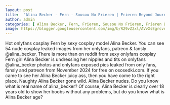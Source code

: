 ```yaml
---
layout: post
title:  "Alina Becker - Fern - Sousou No Frieren | Frieren Beyond Journeys End (54 pictures) leaked from Onlyfans, Patreon and Fansly"
author: admin
categories: [ Alina Becker, Fern, Frieren, Sousou No Frieren, Frieren Beyond Journeys ]
image: https://blogger.googleusercontent.com/img/b/R29vZ2xl/AVvXsEgrcvnymca7-Tk56aEFVlWaTkDSfOKw57gub-Ibuz2aIr5RZc2uYfK4ZyMmrQxsf6qHJL8DFsll9o0Obz7oFrlByHnX-wIOgG6gZVKmRc5uw9eWr1h2G2T6CAYIafmXsFLfz49d-bhwQ_jvxn9av-Ec5XxepLtciMav-ZZtjgfcZa4Gw7FKMkJVAhiVi_XK/s1600/1.webp
---
```


Hot onlyfans cosplay Fern by sexy cosplay model Alina Becker. You can see 54 nude cosplay leaked images from her onlyfans, patreon & fansly @alina_becker. There is more than on reddit from sexy onlyfans cosplay Fern girl Alina Becker is undressing her nipples and tits on onlyfans @alina_becker photos and onlyfans exposed pics leaked from only fans, fansly and patreon from November 2024 for free on ososedki.com. If you came to see her Alina Becker juicy ass, then you have come to the right place. Naughty Alina Becker gone wild. Alina Becker nudes. Do you know what is real name of alina_becker? Of course, Alina Becker is clearly over 18 years old to show her boobs without any problems, but do you know what is Alina Becker age?

<div class="separator" style="clear: both;"><a href="https://blogger.googleusercontent.com/img/b/R29vZ2xl/AVvXsEgrcvnymca7-Tk56aEFVlWaTkDSfOKw57gub-Ibuz2aIr5RZc2uYfK4ZyMmrQxsf6qHJL8DFsll9o0Obz7oFrlByHnX-wIOgG6gZVKmRc5uw9eWr1h2G2T6CAYIafmXsFLfz49d-bhwQ_jvxn9av-Ec5XxepLtciMav-ZZtjgfcZa4Gw7FKMkJVAhiVi_XK/s1600/1.webp" style="display: block; padding: 1em 0; text-align: center; "><img alt="" border="0" data-original-height="1707" data-original-width="1280" src="https://blogger.googleusercontent.com/img/b/R29vZ2xl/AVvXsEgrcvnymca7-Tk56aEFVlWaTkDSfOKw57gub-Ibuz2aIr5RZc2uYfK4ZyMmrQxsf6qHJL8DFsll9o0Obz7oFrlByHnX-wIOgG6gZVKmRc5uw9eWr1h2G2T6CAYIafmXsFLfz49d-bhwQ_jvxn9av-Ec5XxepLtciMav-ZZtjgfcZa4Gw7FKMkJVAhiVi_XK/s1600/1.webp"/></a></div><div class="separator" style="clear: both;"><a href="https://blogger.googleusercontent.com/img/b/R29vZ2xl/AVvXsEiWrufpqEPfq6dkn0lqFtamM9rP1S4aYeg_ddGiKXRGWANOx7o0ZD8Ofoao0_pI3VZWB8wB35H61d63P3Vkdu9FWk29jWZa2sohmLCs9voNuvDR-rF2dI_z5Rut45caDfa-TP3OyzqR7DILG5mMbNhgOyI0nA4O2NZyGt9kjdRF_bg7XgIobpiaE-wVQPZ2/s1600/2.webp" style="display: block; padding: 1em 0; text-align: center; "><img alt="" border="0" data-original-height="1707" data-original-width="1280" src="https://blogger.googleusercontent.com/img/b/R29vZ2xl/AVvXsEiWrufpqEPfq6dkn0lqFtamM9rP1S4aYeg_ddGiKXRGWANOx7o0ZD8Ofoao0_pI3VZWB8wB35H61d63P3Vkdu9FWk29jWZa2sohmLCs9voNuvDR-rF2dI_z5Rut45caDfa-TP3OyzqR7DILG5mMbNhgOyI0nA4O2NZyGt9kjdRF_bg7XgIobpiaE-wVQPZ2/s1600/2.webp"/></a></div><div class="separator" style="clear: both;"><a href="https://blogger.googleusercontent.com/img/b/R29vZ2xl/AVvXsEjngs-9whC477XR72ManWVKO3R_wj3R2uV69VFcC9v8WMl84-hmOpV6l2m6TaCFXqsVey5k5Np1DQuWQSZjHTfRPEIFdTzIRgbULGy4Oz4KENNKSAwbACISuaYfg6xEl8wZE9nRLvfl2pKkDFHS28WWsJ0ZmTy_pdHfUYYJBikeLOnUOagOhYqCZoe1BAeR/s1600/3.webp" style="display: block; padding: 1em 0; text-align: center; "><img alt="" border="0" data-original-height="1707" data-original-width="1280" src="https://blogger.googleusercontent.com/img/b/R29vZ2xl/AVvXsEjngs-9whC477XR72ManWVKO3R_wj3R2uV69VFcC9v8WMl84-hmOpV6l2m6TaCFXqsVey5k5Np1DQuWQSZjHTfRPEIFdTzIRgbULGy4Oz4KENNKSAwbACISuaYfg6xEl8wZE9nRLvfl2pKkDFHS28WWsJ0ZmTy_pdHfUYYJBikeLOnUOagOhYqCZoe1BAeR/s1600/3.webp"/></a></div><div class="separator" style="clear: both;"><a href="https://blogger.googleusercontent.com/img/b/R29vZ2xl/AVvXsEjH0Am6L1b1RAc7xrvRgYYjc0P1V9xBOLwgu36jhSZVFmck61Dj91kL0pJY2pBMAms_tTEO2PGDOSjRTcQ9tjxjel9UgIt7DfPr1C-hjrKAc-ILLh2ELi2wg01f72y7C5ehWccL-uQzg1XSkyjURSYCSQsy-M5VU34wqRCjmh8yKLMF7NT6qPCp-F7uHClE/s1600/4.webp" style="display: block; padding: 1em 0; text-align: center; "><img alt="" border="0" data-original-height="1707" data-original-width="1280" src="https://blogger.googleusercontent.com/img/b/R29vZ2xl/AVvXsEjH0Am6L1b1RAc7xrvRgYYjc0P1V9xBOLwgu36jhSZVFmck61Dj91kL0pJY2pBMAms_tTEO2PGDOSjRTcQ9tjxjel9UgIt7DfPr1C-hjrKAc-ILLh2ELi2wg01f72y7C5ehWccL-uQzg1XSkyjURSYCSQsy-M5VU34wqRCjmh8yKLMF7NT6qPCp-F7uHClE/s1600/4.webp"/></a></div><div class="separator" style="clear: both;"><a href="https://blogger.googleusercontent.com/img/b/R29vZ2xl/AVvXsEghSBQtsg_sd9P0xAgwgEZrWrvpZ3EXQBCf3iAI8rUfZJtS9fg5egK7hGbioUwKDkwytT8RYIgBeq9s-MTHPnBJMpSOBnmWLTyWQYH5ks7VPCMSpQ2vMtyKWfhpCmvGN0vHGleNbpb6G1ciet5Prlav8D9XVIpWi8bjzLQhvJV-j7D0yrmmRkiRT1QmhCXP/s1600/5.webp" style="display: block; padding: 1em 0; text-align: center; "><img alt="" border="0" data-original-height="1707" data-original-width="1280" src="https://blogger.googleusercontent.com/img/b/R29vZ2xl/AVvXsEghSBQtsg_sd9P0xAgwgEZrWrvpZ3EXQBCf3iAI8rUfZJtS9fg5egK7hGbioUwKDkwytT8RYIgBeq9s-MTHPnBJMpSOBnmWLTyWQYH5ks7VPCMSpQ2vMtyKWfhpCmvGN0vHGleNbpb6G1ciet5Prlav8D9XVIpWi8bjzLQhvJV-j7D0yrmmRkiRT1QmhCXP/s1600/5.webp"/></a></div><div class="separator" style="clear: both;"><a href="https://blogger.googleusercontent.com/img/b/R29vZ2xl/AVvXsEi_CQwJnMESM_y_cXFLL1-i7HYL7tjxeE3pe_AJyVm3dOWoKz1gRVxe1ncj_BoGP4KcoNn08BhazzbOtbE3U6RyqSzWNvFp59CREFdwJci8K0Vt_HIZ7Ea0Wwk2rp6n8Svr55BLCbbBidhGwJCzPtKfUUyp4GiRJdZlg3y0M4ew1YM88AGHoFYkkajKeCn4/s1600/6.webp" style="display: block; padding: 1em 0; text-align: center; "><img alt="" border="0" data-original-height="1707" data-original-width="1280" src="https://blogger.googleusercontent.com/img/b/R29vZ2xl/AVvXsEi_CQwJnMESM_y_cXFLL1-i7HYL7tjxeE3pe_AJyVm3dOWoKz1gRVxe1ncj_BoGP4KcoNn08BhazzbOtbE3U6RyqSzWNvFp59CREFdwJci8K0Vt_HIZ7Ea0Wwk2rp6n8Svr55BLCbbBidhGwJCzPtKfUUyp4GiRJdZlg3y0M4ew1YM88AGHoFYkkajKeCn4/s1600/6.webp"/></a></div><div class="separator" style="clear: both;"><a href="https://blogger.googleusercontent.com/img/b/R29vZ2xl/AVvXsEirOOdWRxGH4SeQU4JO5329nhyVKKk_Vyf8GJgTAwg98d_xF4sT8_0mmW3wrHC6JVoo4wpSzZ40gyOn2RtLNXDWaz4m3savG2t30Kgl5MgNe2gb90ZC_AsOBQN5IbQBVO4VdkZptvpDFSWvppzW-XtQrQJR8cjWgtt6EiYeY3l58mAOJFuiwAj57YI7KzH5/s1600/7.webp" style="display: block; padding: 1em 0; text-align: center; "><img alt="" border="0" data-original-height="1707" data-original-width="1280" src="https://blogger.googleusercontent.com/img/b/R29vZ2xl/AVvXsEirOOdWRxGH4SeQU4JO5329nhyVKKk_Vyf8GJgTAwg98d_xF4sT8_0mmW3wrHC6JVoo4wpSzZ40gyOn2RtLNXDWaz4m3savG2t30Kgl5MgNe2gb90ZC_AsOBQN5IbQBVO4VdkZptvpDFSWvppzW-XtQrQJR8cjWgtt6EiYeY3l58mAOJFuiwAj57YI7KzH5/s1600/7.webp"/></a></div><div class="separator" style="clear: both;"><a href="https://blogger.googleusercontent.com/img/b/R29vZ2xl/AVvXsEiIg-OfrbSrnX90hsjgUPLfd1KwHkBzU-kv3UdzjvqK_ovad1YgiEtSEQ9qwo70Jk3S4mcah6rJVzxYL7JAPHbXkepWj9RQOe0W0gpj7PTiNZuw_oS597sUvTf3YvoQ4y7CupMjI8ZlO_FQOKvNBqQBS4mD_58sOf3RsQw1KPLhYfjaBTb5pXK7qRr0hJ9A/s1600/8.webp" style="display: block; padding: 1em 0; text-align: center; "><img alt="" border="0" data-original-height="1707" data-original-width="1280" src="https://blogger.googleusercontent.com/img/b/R29vZ2xl/AVvXsEiIg-OfrbSrnX90hsjgUPLfd1KwHkBzU-kv3UdzjvqK_ovad1YgiEtSEQ9qwo70Jk3S4mcah6rJVzxYL7JAPHbXkepWj9RQOe0W0gpj7PTiNZuw_oS597sUvTf3YvoQ4y7CupMjI8ZlO_FQOKvNBqQBS4mD_58sOf3RsQw1KPLhYfjaBTb5pXK7qRr0hJ9A/s1600/8.webp"/></a></div><div class="separator" style="clear: both;"><a href="https://blogger.googleusercontent.com/img/b/R29vZ2xl/AVvXsEgvrWRfiaxAQH_-A0rbIAB9tL0sx8KbB833_pV9AX9KAOgKOJJi0GIJWewEfn-JUQcZwT0BW9fKDUWqH4iLapTvHBOWw4EnFwCFnNsop6REDQm95KkRX5pW-j8DCc8PMdJXIRkn8Gy1nSkLZBXdnj_FB0G4i2uwjgogcNdx0tPhe6Zz92CX668TFVzABcaG/s1600/9.webp" style="display: block; padding: 1em 0; text-align: center; "><img alt="" border="0" data-original-height="1707" data-original-width="1280" src="https://blogger.googleusercontent.com/img/b/R29vZ2xl/AVvXsEgvrWRfiaxAQH_-A0rbIAB9tL0sx8KbB833_pV9AX9KAOgKOJJi0GIJWewEfn-JUQcZwT0BW9fKDUWqH4iLapTvHBOWw4EnFwCFnNsop6REDQm95KkRX5pW-j8DCc8PMdJXIRkn8Gy1nSkLZBXdnj_FB0G4i2uwjgogcNdx0tPhe6Zz92CX668TFVzABcaG/s1600/9.webp"/></a></div><div class="separator" style="clear: both;"><a href="https://blogger.googleusercontent.com/img/b/R29vZ2xl/AVvXsEgyqLl482iO3W9hkSlLNbpAKbWbZOpbFgNIf-movDQPgzBXbPm8FiDKPLvEj1uB2BICwyzUujZ-tFTGnV2LKc_s93slrtpB74RJDavA8GGMtYOGKvblQryaYR3Ynt2pxzExjKk2TI8WuWzOj6vxI197vKKItp2fqlFnJw-SCFU5bQjYhre21l5RQzyOctbh/s1600/10.webp" style="display: block; padding: 1em 0; text-align: center; "><img alt="" border="0" data-original-height="1707" data-original-width="1280" src="https://blogger.googleusercontent.com/img/b/R29vZ2xl/AVvXsEgyqLl482iO3W9hkSlLNbpAKbWbZOpbFgNIf-movDQPgzBXbPm8FiDKPLvEj1uB2BICwyzUujZ-tFTGnV2LKc_s93slrtpB74RJDavA8GGMtYOGKvblQryaYR3Ynt2pxzExjKk2TI8WuWzOj6vxI197vKKItp2fqlFnJw-SCFU5bQjYhre21l5RQzyOctbh/s1600/10.webp"/></a></div><div class="separator" style="clear: both;"><a href="https://blogger.googleusercontent.com/img/b/R29vZ2xl/AVvXsEjWvqdZ7A7gOo8C9TcdAra7TaUfJwQ6hghJHppHHacv6xB6AHbFWMlirjsSS1PKzi5qdUDeWdKXR-C3cfCOTlHj4xYpnM9OTe5SWT2cSuqWv0nIEh8SUcCfxT1XXYxaYuMSUHFqOxl1mxjBzVc5FkGaJogTuSFtvdRdV3FWMvtmzYYWXcrWLcYvmwanBFZI/s1600/11.webp" style="display: block; padding: 1em 0; text-align: center; "><img alt="" border="0" data-original-height="1707" data-original-width="1280" src="https://blogger.googleusercontent.com/img/b/R29vZ2xl/AVvXsEjWvqdZ7A7gOo8C9TcdAra7TaUfJwQ6hghJHppHHacv6xB6AHbFWMlirjsSS1PKzi5qdUDeWdKXR-C3cfCOTlHj4xYpnM9OTe5SWT2cSuqWv0nIEh8SUcCfxT1XXYxaYuMSUHFqOxl1mxjBzVc5FkGaJogTuSFtvdRdV3FWMvtmzYYWXcrWLcYvmwanBFZI/s1600/11.webp"/></a></div><div class="separator" style="clear: both;"><a href="https://blogger.googleusercontent.com/img/b/R29vZ2xl/AVvXsEiIy4jR2w_3nVHOmZCJqGr4xctg2sExxqsq_GC2yHHzgNrYsDLTivLpwGjtFBtcTIBCoOS-ljHPGCaCPOBOsgmoPIeFtHaJoKSHRq-3q2_oci8eCmOjjaxfnxmG9ghoAwYuE4-ZvpzvG8zDx4NjoMVCaOyJ4hIPGscRfsEDYpWhX9LVHC6fzirRZlnvMkQB/s1600/12.webp" style="display: block; padding: 1em 0; text-align: center; "><img alt="" border="0" data-original-height="1707" data-original-width="1280" src="https://blogger.googleusercontent.com/img/b/R29vZ2xl/AVvXsEiIy4jR2w_3nVHOmZCJqGr4xctg2sExxqsq_GC2yHHzgNrYsDLTivLpwGjtFBtcTIBCoOS-ljHPGCaCPOBOsgmoPIeFtHaJoKSHRq-3q2_oci8eCmOjjaxfnxmG9ghoAwYuE4-ZvpzvG8zDx4NjoMVCaOyJ4hIPGscRfsEDYpWhX9LVHC6fzirRZlnvMkQB/s1600/12.webp"/></a></div><div class="separator" style="clear: both;"><a href="https://blogger.googleusercontent.com/img/b/R29vZ2xl/AVvXsEg6_owx5MLO_3adrwdrkQ_Gmzwi8NHsQDGZiIACRdZP3baxIdqUArYNhHN5yeibTuMjEQZQ_K3pfY0LU7AG9LNF7ia6GFCmkwCAvhaGwnq9Hrv5tZLtXts8BiuvP3BwB3kiCCS_byH_YIEqQ-0jz4ODdwoAScdvkZUbpSYZ4QKH6V7mXy3GAWsMGVVZyRL6/s1600/13.webp" style="display: block; padding: 1em 0; text-align: center; "><img alt="" border="0" data-original-height="1707" data-original-width="1280" src="https://blogger.googleusercontent.com/img/b/R29vZ2xl/AVvXsEg6_owx5MLO_3adrwdrkQ_Gmzwi8NHsQDGZiIACRdZP3baxIdqUArYNhHN5yeibTuMjEQZQ_K3pfY0LU7AG9LNF7ia6GFCmkwCAvhaGwnq9Hrv5tZLtXts8BiuvP3BwB3kiCCS_byH_YIEqQ-0jz4ODdwoAScdvkZUbpSYZ4QKH6V7mXy3GAWsMGVVZyRL6/s1600/13.webp"/></a></div><div class="separator" style="clear: both;"><a href="https://blogger.googleusercontent.com/img/b/R29vZ2xl/AVvXsEir14fPM3PEWVBvod6X7bOe0NCKdbRRVL7W-Zzp7mR9xuK-MhpNg4TejW-swn8ElUdF0lL2WxmiUYUWpojJAtES7Ua3a0LUbymJwbKCfDUmEViR3E-GzOS2SiOTf5tbGV4iiyjKzvGiAkEcZFdKUS13h83-WlpPXdp8OBx2ReJOMasg9YBbRPTYhY4dp-WP/s1600/14.webp" style="display: block; padding: 1em 0; text-align: center; "><img alt="" border="0" data-original-height="1707" data-original-width="1280" src="https://blogger.googleusercontent.com/img/b/R29vZ2xl/AVvXsEir14fPM3PEWVBvod6X7bOe0NCKdbRRVL7W-Zzp7mR9xuK-MhpNg4TejW-swn8ElUdF0lL2WxmiUYUWpojJAtES7Ua3a0LUbymJwbKCfDUmEViR3E-GzOS2SiOTf5tbGV4iiyjKzvGiAkEcZFdKUS13h83-WlpPXdp8OBx2ReJOMasg9YBbRPTYhY4dp-WP/s1600/14.webp"/></a></div><div class="separator" style="clear: both;"><a href="https://blogger.googleusercontent.com/img/b/R29vZ2xl/AVvXsEid7jlURTapnUuEpRHfDBKeYQ8sURTm7zXvj2Jf5MUbkJu7nSWox6FwFsJ4q_MDQnb42v6AZsz23EpPr8ksMt2Ce0xt6tu6b5WLldmYbvfBBnwqtIrVrPLHQ-NZ-CiqRHw7eraFHfBK94nuLKDFnqDUkbaojtXcfTWb460NOqdpHJQH9KyPgpt71jU7VuNI/s1600/15.webp" style="display: block; padding: 1em 0; text-align: center; "><img alt="" border="0" data-original-height="1707" data-original-width="1280" src="https://blogger.googleusercontent.com/img/b/R29vZ2xl/AVvXsEid7jlURTapnUuEpRHfDBKeYQ8sURTm7zXvj2Jf5MUbkJu7nSWox6FwFsJ4q_MDQnb42v6AZsz23EpPr8ksMt2Ce0xt6tu6b5WLldmYbvfBBnwqtIrVrPLHQ-NZ-CiqRHw7eraFHfBK94nuLKDFnqDUkbaojtXcfTWb460NOqdpHJQH9KyPgpt71jU7VuNI/s1600/15.webp"/></a></div><div class="separator" style="clear: both;"><a href="https://blogger.googleusercontent.com/img/b/R29vZ2xl/AVvXsEgBWvl51TyAP-YwDGg_VPP9h1m_4fTSU1ySVZIDW4x6FpeIvHdzQnSR223zB-oLEpSy53HFOhROPlcZ592awCC87wS3t38uu3A8cj0QsgUUbYAPiF5vcH5dwJRfIKgZMVyMOn_LqlcPwB-8tpLYLGIiR9SBwh9pgoBwkInntGKTrLQG4CwvXW0Ld1WFcW-G/s1600/16.webp" style="display: block; padding: 1em 0; text-align: center; "><img alt="" border="0" data-original-height="1707" data-original-width="1280" src="https://blogger.googleusercontent.com/img/b/R29vZ2xl/AVvXsEgBWvl51TyAP-YwDGg_VPP9h1m_4fTSU1ySVZIDW4x6FpeIvHdzQnSR223zB-oLEpSy53HFOhROPlcZ592awCC87wS3t38uu3A8cj0QsgUUbYAPiF5vcH5dwJRfIKgZMVyMOn_LqlcPwB-8tpLYLGIiR9SBwh9pgoBwkInntGKTrLQG4CwvXW0Ld1WFcW-G/s1600/16.webp"/></a></div><div class="separator" style="clear: both;"><a href="https://blogger.googleusercontent.com/img/b/R29vZ2xl/AVvXsEhaHYFBzuFr5Vh52ghulUzr1UWVBwK5j_1I8g__zOuPtiOLtEZPGB6ZYS2kRfRwxPOEBDBqBhDhFSb4aztMKxfzqG8ttBZxvrZvAyk0Ft_AVHMLIPtHaDMPSz5PORA-oTWuCCT8Oi7IZ91GzEQrsA2TcezRZb5_AL76S83B4G-chUmLJUuQEYvqa8qUosTU/s1600/17.webp" style="display: block; padding: 1em 0; text-align: center; "><img alt="" border="0" data-original-height="960" data-original-width="1280" src="https://blogger.googleusercontent.com/img/b/R29vZ2xl/AVvXsEhaHYFBzuFr5Vh52ghulUzr1UWVBwK5j_1I8g__zOuPtiOLtEZPGB6ZYS2kRfRwxPOEBDBqBhDhFSb4aztMKxfzqG8ttBZxvrZvAyk0Ft_AVHMLIPtHaDMPSz5PORA-oTWuCCT8Oi7IZ91GzEQrsA2TcezRZb5_AL76S83B4G-chUmLJUuQEYvqa8qUosTU/s1600/17.webp"/></a></div><div class="separator" style="clear: both;"><a href="https://blogger.googleusercontent.com/img/b/R29vZ2xl/AVvXsEiKf1L77LyfJ4fiSBCbUEvMCRVaVIMESYybhKOtMahkcVoNxbvFiF57Ebt85k9noLus02POqZLk-aUpyzgPAF0OsqEGT0wfyD1mJ_y0Z7_F0tNgHH_BL0a4AAPUdHO6ptDE7FROcjnvPSRGeN0t9kIRe0Sp4ITeaZAKsUeD0RoT2GXT9IT37DTtFsA_33nX/s1600/18.webp" style="display: block; padding: 1em 0; text-align: center; "><img alt="" border="0" data-original-height="1707" data-original-width="1280" src="https://blogger.googleusercontent.com/img/b/R29vZ2xl/AVvXsEiKf1L77LyfJ4fiSBCbUEvMCRVaVIMESYybhKOtMahkcVoNxbvFiF57Ebt85k9noLus02POqZLk-aUpyzgPAF0OsqEGT0wfyD1mJ_y0Z7_F0tNgHH_BL0a4AAPUdHO6ptDE7FROcjnvPSRGeN0t9kIRe0Sp4ITeaZAKsUeD0RoT2GXT9IT37DTtFsA_33nX/s1600/18.webp"/></a></div><div class="separator" style="clear: both;"><a href="https://blogger.googleusercontent.com/img/b/R29vZ2xl/AVvXsEgXjh-6V7xpzFZm-qLGV8zzn3SbIk3YUFDJw_JtKhdy-qb4R5PcCedc4E06nFI0wFTMBqocwLLRAngWqLCtnoTJwBrCh-aJAn2MpnqZ7vQgG-Fmv1ZiQAGimf0jkxpT2r4tZ9kl0q70kKGILSQVsytRZjHxuIv0RuHxlFdaoaL-S2_uMN6hhpQ1uSet2orl/s1600/19.webp" style="display: block; padding: 1em 0; text-align: center; "><img alt="" border="0" data-original-height="1707" data-original-width="1280" src="https://blogger.googleusercontent.com/img/b/R29vZ2xl/AVvXsEgXjh-6V7xpzFZm-qLGV8zzn3SbIk3YUFDJw_JtKhdy-qb4R5PcCedc4E06nFI0wFTMBqocwLLRAngWqLCtnoTJwBrCh-aJAn2MpnqZ7vQgG-Fmv1ZiQAGimf0jkxpT2r4tZ9kl0q70kKGILSQVsytRZjHxuIv0RuHxlFdaoaL-S2_uMN6hhpQ1uSet2orl/s1600/19.webp"/></a></div><div class="separator" style="clear: both;"><a href="https://blogger.googleusercontent.com/img/b/R29vZ2xl/AVvXsEh29kezqCQQ7DyCE82SVLjKHfABwg8TXCAt3t0wdIzthY1MPqaEcjpMp3xBsGoty-n8Q4-h4HO1VB_Hnaf_V1vAD87gO8AHo8zyFXawzPzxnsgNZJjKiAwsQz79425DxepDuaFEMSnmQwWsn8QtISmRUYQ1D8ubHxe0h8CDkCMpPU-DA2Z5P60OL2gjpEek/s1600/20.webp" style="display: block; padding: 1em 0; text-align: center; "><img alt="" border="0" data-original-height="1707" data-original-width="1280" src="https://blogger.googleusercontent.com/img/b/R29vZ2xl/AVvXsEh29kezqCQQ7DyCE82SVLjKHfABwg8TXCAt3t0wdIzthY1MPqaEcjpMp3xBsGoty-n8Q4-h4HO1VB_Hnaf_V1vAD87gO8AHo8zyFXawzPzxnsgNZJjKiAwsQz79425DxepDuaFEMSnmQwWsn8QtISmRUYQ1D8ubHxe0h8CDkCMpPU-DA2Z5P60OL2gjpEek/s1600/20.webp"/></a></div><div class="separator" style="clear: both;"><a href="https://blogger.googleusercontent.com/img/b/R29vZ2xl/AVvXsEj41dYDzraefbfXkKFTHc57tZqexIsIfkQzklH7QMrU68Yrxi6hcPsvG80yVUrXNxXwR1cgOyrZfWdAFnp8KiYmzs3VudODWd4w872Sh5waB1k1YSu97bcPhiAQIfMm1gINLEGsYzu4VPgGb9medx01vunQ7RA6JUoc48Dde_n-JIokfDqvHNzwjAYqU6Ra/s1600/21.webp" style="display: block; padding: 1em 0; text-align: center; "><img alt="" border="0" data-original-height="1707" data-original-width="1280" src="https://blogger.googleusercontent.com/img/b/R29vZ2xl/AVvXsEj41dYDzraefbfXkKFTHc57tZqexIsIfkQzklH7QMrU68Yrxi6hcPsvG80yVUrXNxXwR1cgOyrZfWdAFnp8KiYmzs3VudODWd4w872Sh5waB1k1YSu97bcPhiAQIfMm1gINLEGsYzu4VPgGb9medx01vunQ7RA6JUoc48Dde_n-JIokfDqvHNzwjAYqU6Ra/s1600/21.webp"/></a></div><div class="separator" style="clear: both;"><a href="https://blogger.googleusercontent.com/img/b/R29vZ2xl/AVvXsEh7OZC83ADk1YjqQdP6-02mK72QMUeSfx-w-X7ipxB-5aYHwBZdF2T43Kz2ZDpIWVET2M_-3iUPp9HTz6GqIBQBDXXvsGKwgKv1R-LzLa0lOzpJGLF7StJc2WNhJPe040dM28u7BvU33eEquSJtUNRzoVRc7SqKZB3Rcq2WrDNsQOVZplfEsLtZmkqjafv1/s1600/22.webp" style="display: block; padding: 1em 0; text-align: center; "><img alt="" border="0" data-original-height="1707" data-original-width="1280" src="https://blogger.googleusercontent.com/img/b/R29vZ2xl/AVvXsEh7OZC83ADk1YjqQdP6-02mK72QMUeSfx-w-X7ipxB-5aYHwBZdF2T43Kz2ZDpIWVET2M_-3iUPp9HTz6GqIBQBDXXvsGKwgKv1R-LzLa0lOzpJGLF7StJc2WNhJPe040dM28u7BvU33eEquSJtUNRzoVRc7SqKZB3Rcq2WrDNsQOVZplfEsLtZmkqjafv1/s1600/22.webp"/></a></div><div class="separator" style="clear: both;"><a href="https://blogger.googleusercontent.com/img/b/R29vZ2xl/AVvXsEiNPUM-90VCwQ6ZoiRj4nkw1lLfoicezR12aSuKdxAWnlQVSoYxLWEje47YhDIiFXDrAxBjvgMj3LTFnNmSzxHMyS1o8aCoMYemIX8d9JE0KdMwnZn70TrIOUmvFTeG3i-leFOce87pc8B0hv3Meu3MqTiBxOGcQSGVRFP_a13D4LkHnflmQwrNtdm7SOB5/s1600/23.webp" style="display: block; padding: 1em 0; text-align: center; "><img alt="" border="0" data-original-height="1707" data-original-width="1280" src="https://blogger.googleusercontent.com/img/b/R29vZ2xl/AVvXsEiNPUM-90VCwQ6ZoiRj4nkw1lLfoicezR12aSuKdxAWnlQVSoYxLWEje47YhDIiFXDrAxBjvgMj3LTFnNmSzxHMyS1o8aCoMYemIX8d9JE0KdMwnZn70TrIOUmvFTeG3i-leFOce87pc8B0hv3Meu3MqTiBxOGcQSGVRFP_a13D4LkHnflmQwrNtdm7SOB5/s1600/23.webp"/></a></div><div class="separator" style="clear: both;"><a href="https://blogger.googleusercontent.com/img/b/R29vZ2xl/AVvXsEhfaOmCEEoQSx_iVUIAxx8l1R-uOPEfH7FQ5EA4gQoofGycimdoYSaYnHuGVNAZivcltMgc8_2wSBSoEYp6TLSEblR2Y8G5Tp8vH1fgZc7HK4nLNVo9eSVaEZ6HcjeASVvYNVuMk01gLQWkNn4ed_QqNzhjVOOo1iffhNatq8a3NmkxCTrOm8Qc4ueYr5a6/s1600/24.webp" style="display: block; padding: 1em 0; text-align: center; "><img alt="" border="0" data-original-height="1707" data-original-width="1280" src="https://blogger.googleusercontent.com/img/b/R29vZ2xl/AVvXsEhfaOmCEEoQSx_iVUIAxx8l1R-uOPEfH7FQ5EA4gQoofGycimdoYSaYnHuGVNAZivcltMgc8_2wSBSoEYp6TLSEblR2Y8G5Tp8vH1fgZc7HK4nLNVo9eSVaEZ6HcjeASVvYNVuMk01gLQWkNn4ed_QqNzhjVOOo1iffhNatq8a3NmkxCTrOm8Qc4ueYr5a6/s1600/24.webp"/></a></div><div class="separator" style="clear: both;"><a href="https://blogger.googleusercontent.com/img/b/R29vZ2xl/AVvXsEilhrkTZ2nDZB218OT-006Pa559eQNJGZWRBVnMOthKveQNDoi8VNwsEC-2k9ft3pJ9xwU0h4PKWJsSt-Xwl6PEsL0w0TjJCOWVMgtomHpO4NIxKDNc5yX04F3WSHbROzTP3ubvFixXyuDFsTKNqCDiW-ADB2zbt_RF5fjNiEcVM6ksgbJUSd9c5q8A8UMQ/s1600/25.webp" style="display: block; padding: 1em 0; text-align: center; "><img alt="" border="0" data-original-height="1707" data-original-width="1280" src="https://blogger.googleusercontent.com/img/b/R29vZ2xl/AVvXsEilhrkTZ2nDZB218OT-006Pa559eQNJGZWRBVnMOthKveQNDoi8VNwsEC-2k9ft3pJ9xwU0h4PKWJsSt-Xwl6PEsL0w0TjJCOWVMgtomHpO4NIxKDNc5yX04F3WSHbROzTP3ubvFixXyuDFsTKNqCDiW-ADB2zbt_RF5fjNiEcVM6ksgbJUSd9c5q8A8UMQ/s1600/25.webp"/></a></div><div class="separator" style="clear: both;"><a href="https://blogger.googleusercontent.com/img/b/R29vZ2xl/AVvXsEhrwB1K3XfYkp1_zX_b0rZlGneVtSRlCRADMVG1schLBy6P3539lzgqnoa6kh4JPpQjLCHqegt3EaVQieNDpMu6wNBIfaXEhzWngqyn7N-p6XLXGtPK3UMY6IEsKGoBqKiUz9HU9S2iFnjXJzQ-Fj9mJ9am8Ol-MvSLAA0yuQzLTGQX0CkOjGbi9ToLH_Jm/s1600/26.webp" style="display: block; padding: 1em 0; text-align: center; "><img alt="" border="0" data-original-height="1707" data-original-width="1280" src="https://blogger.googleusercontent.com/img/b/R29vZ2xl/AVvXsEhrwB1K3XfYkp1_zX_b0rZlGneVtSRlCRADMVG1schLBy6P3539lzgqnoa6kh4JPpQjLCHqegt3EaVQieNDpMu6wNBIfaXEhzWngqyn7N-p6XLXGtPK3UMY6IEsKGoBqKiUz9HU9S2iFnjXJzQ-Fj9mJ9am8Ol-MvSLAA0yuQzLTGQX0CkOjGbi9ToLH_Jm/s1600/26.webp"/></a></div><div class="separator" style="clear: both;"><a href="https://blogger.googleusercontent.com/img/b/R29vZ2xl/AVvXsEgQwZDnh5uXsEDqsU4Qw1YyOwR71CN8rTfRNeWB5Q0ehzHfR9F-0wc2f-XwuRWs5xp0ULHwo0tYeA2ALYlroQKhXXQRejP8zWVi5UTqq7LQ8VK8AyfjDW1MQUSK3JzDq3SuMPWlC1yztNQxa1dALTFP-DQpA3V_HREuBOFm3SizX81580DD0ewupTSBTeLx/s1600/27.webp" style="display: block; padding: 1em 0; text-align: center; "><img alt="" border="0" data-original-height="1707" data-original-width="1280" src="https://blogger.googleusercontent.com/img/b/R29vZ2xl/AVvXsEgQwZDnh5uXsEDqsU4Qw1YyOwR71CN8rTfRNeWB5Q0ehzHfR9F-0wc2f-XwuRWs5xp0ULHwo0tYeA2ALYlroQKhXXQRejP8zWVi5UTqq7LQ8VK8AyfjDW1MQUSK3JzDq3SuMPWlC1yztNQxa1dALTFP-DQpA3V_HREuBOFm3SizX81580DD0ewupTSBTeLx/s1600/27.webp"/></a></div><div class="separator" style="clear: both;"><a href="https://blogger.googleusercontent.com/img/b/R29vZ2xl/AVvXsEhnaj_qa5fUDy6t0qnFzkQXJDYJoGNSezgaTkZRlqcqoiMrBjeHP-XMcJvXDhSAXXRSpVS9A3DzeA4LK0aiJrrALQ_B58zotGa7Iz_raGmpCvpJnQc2Hc2s47Am-6lQ0zdGsNeeJUPiDejOceQNbzcAtZuagO2PdbtLt8M07Rz7vG-jAF1cGMv5xK_xBIK7/s1600/28.webp" style="display: block; padding: 1em 0; text-align: center; "><img alt="" border="0" data-original-height="1707" data-original-width="1280" src="https://blogger.googleusercontent.com/img/b/R29vZ2xl/AVvXsEhnaj_qa5fUDy6t0qnFzkQXJDYJoGNSezgaTkZRlqcqoiMrBjeHP-XMcJvXDhSAXXRSpVS9A3DzeA4LK0aiJrrALQ_B58zotGa7Iz_raGmpCvpJnQc2Hc2s47Am-6lQ0zdGsNeeJUPiDejOceQNbzcAtZuagO2PdbtLt8M07Rz7vG-jAF1cGMv5xK_xBIK7/s1600/28.webp"/></a></div><div class="separator" style="clear: both;"><a href="https://blogger.googleusercontent.com/img/b/R29vZ2xl/AVvXsEgcr8M7VjXU1DWgjmR9Sw-TeXp7kefao1fL7i8rjSw6HOxAG1BDJg2-kdGI1jJj2gMNQrBcWO3PEa7TXDCgbcWp-OkkzkxPafGUC7TEWhMRmqXobk8Pru5ehfEwwTnOdQTD2eZGqybEGQcw32rPT2_m-ykmS7vOSxH9FRtSEsICfMSkGWVOTtsmfR57BTCN/s1600/29.webp" style="display: block; padding: 1em 0; text-align: center; "><img alt="" border="0" data-original-height="1707" data-original-width="1280" src="https://blogger.googleusercontent.com/img/b/R29vZ2xl/AVvXsEgcr8M7VjXU1DWgjmR9Sw-TeXp7kefao1fL7i8rjSw6HOxAG1BDJg2-kdGI1jJj2gMNQrBcWO3PEa7TXDCgbcWp-OkkzkxPafGUC7TEWhMRmqXobk8Pru5ehfEwwTnOdQTD2eZGqybEGQcw32rPT2_m-ykmS7vOSxH9FRtSEsICfMSkGWVOTtsmfR57BTCN/s1600/29.webp"/></a></div><div class="separator" style="clear: both;"><a href="https://blogger.googleusercontent.com/img/b/R29vZ2xl/AVvXsEgoxXzWx8AYgrMIQATz9Mf5GShAHmL4VgU3WuMTXBr_MrAIMqjKTqraPZMHRwX3x3tBSDzNrXvstrz9PoOlzNdpGUXG03sExLYMUUEFkzyXbl0_IPp0XQfA7fZ2YB_YrrxUNdYtVqp_DA-nYZas48x8xMCtQ9S_JadW72IrZdUeoCjNc86kIOzrdDEVPpdu/s1600/30.webp" style="display: block; padding: 1em 0; text-align: center; "><img alt="" border="0" data-original-height="1707" data-original-width="1280" src="https://blogger.googleusercontent.com/img/b/R29vZ2xl/AVvXsEgoxXzWx8AYgrMIQATz9Mf5GShAHmL4VgU3WuMTXBr_MrAIMqjKTqraPZMHRwX3x3tBSDzNrXvstrz9PoOlzNdpGUXG03sExLYMUUEFkzyXbl0_IPp0XQfA7fZ2YB_YrrxUNdYtVqp_DA-nYZas48x8xMCtQ9S_JadW72IrZdUeoCjNc86kIOzrdDEVPpdu/s1600/30.webp"/></a></div><div class="separator" style="clear: both;"><a href="https://blogger.googleusercontent.com/img/b/R29vZ2xl/AVvXsEiAI5SG9dUKVdRYueQkBl0G2EZIUULUE5BEOnwt_0Q5aOS7GLlbQpUIsTu7BF8Sx_OcXBvuRZ8UXdk9Xxa7xAPQLU_6ukPh5v9gm8daY2_f_aqBHygB0n3AKDOFtSKlfmgxzr-KF928ZDACoFhnJTuO6h97WTrkv5-1nAYgRSeRDy9-5-I2mT_5q6eMsSJY/s1600/31.webp" style="display: block; padding: 1em 0; text-align: center; "><img alt="" border="0" data-original-height="1707" data-original-width="1280" src="https://blogger.googleusercontent.com/img/b/R29vZ2xl/AVvXsEiAI5SG9dUKVdRYueQkBl0G2EZIUULUE5BEOnwt_0Q5aOS7GLlbQpUIsTu7BF8Sx_OcXBvuRZ8UXdk9Xxa7xAPQLU_6ukPh5v9gm8daY2_f_aqBHygB0n3AKDOFtSKlfmgxzr-KF928ZDACoFhnJTuO6h97WTrkv5-1nAYgRSeRDy9-5-I2mT_5q6eMsSJY/s1600/31.webp"/></a></div><div class="separator" style="clear: both;"><a href="https://blogger.googleusercontent.com/img/b/R29vZ2xl/AVvXsEh8JwdzNaTr5XS8P5Af-jV2uTmygrB99P_NA9gGee6EkjwFnEmgZQ36kBxxHSYRD7_8KGe8daZkNPFSN1PQUA9FTVf3myFlBeAcVoU56Hjo__aB52q8mM22ZUi7pMtAvBAo4ht3E2IRldtaaH_0bslmjHCBfs2ZCknMDBI1AkrxJlN8rPwUrlkJvMmFSm4Q/s1600/32.webp" style="display: block; padding: 1em 0; text-align: center; "><img alt="" border="0" data-original-height="1707" data-original-width="1280" src="https://blogger.googleusercontent.com/img/b/R29vZ2xl/AVvXsEh8JwdzNaTr5XS8P5Af-jV2uTmygrB99P_NA9gGee6EkjwFnEmgZQ36kBxxHSYRD7_8KGe8daZkNPFSN1PQUA9FTVf3myFlBeAcVoU56Hjo__aB52q8mM22ZUi7pMtAvBAo4ht3E2IRldtaaH_0bslmjHCBfs2ZCknMDBI1AkrxJlN8rPwUrlkJvMmFSm4Q/s1600/32.webp"/></a></div><div class="separator" style="clear: both;"><a href="https://blogger.googleusercontent.com/img/b/R29vZ2xl/AVvXsEhwcksBTfLuNLNMV5slTVADzhg8S8WJCn5Ap9gH044468Smx2AAZP9P7Xasfo54ZQxKO6xrWG3ulUO9haIf2_lUq1oVRmYQWTQy0jNvXJTsUwytxx9BNqnlUcDjIB2wYkOYvVrUVzECYLsJLkL2OQiy3Ub4j4XAUH1YDmbK9tkofI3DuW6gn3GSt9H37-1c/s1600/33.webp" style="display: block; padding: 1em 0; text-align: center; "><img alt="" border="0" data-original-height="1707" data-original-width="1280" src="https://blogger.googleusercontent.com/img/b/R29vZ2xl/AVvXsEhwcksBTfLuNLNMV5slTVADzhg8S8WJCn5Ap9gH044468Smx2AAZP9P7Xasfo54ZQxKO6xrWG3ulUO9haIf2_lUq1oVRmYQWTQy0jNvXJTsUwytxx9BNqnlUcDjIB2wYkOYvVrUVzECYLsJLkL2OQiy3Ub4j4XAUH1YDmbK9tkofI3DuW6gn3GSt9H37-1c/s1600/33.webp"/></a></div><div class="separator" style="clear: both;"><a href="https://blogger.googleusercontent.com/img/b/R29vZ2xl/AVvXsEiR5uEBzbEVQLDF0KgPw81XiQo6wr6fxum0c6GZpOzVXpvfsk2FJPn2i0F3EovpphqnFKDnrnZTIuOmSlJ2-v-vDBGKDtc6jOGGDr9bSo7CcPBl5O7Q7gHwmvdWYZUpNe0oJO2_2H2rKwVbU9mLWSJGpwRcdIrjljJlBbreOJ_nE5IiP2DntVlUzKy9JM7_/s1600/34.webp" style="display: block; padding: 1em 0; text-align: center; "><img alt="" border="0" data-original-height="1707" data-original-width="1280" src="https://blogger.googleusercontent.com/img/b/R29vZ2xl/AVvXsEiR5uEBzbEVQLDF0KgPw81XiQo6wr6fxum0c6GZpOzVXpvfsk2FJPn2i0F3EovpphqnFKDnrnZTIuOmSlJ2-v-vDBGKDtc6jOGGDr9bSo7CcPBl5O7Q7gHwmvdWYZUpNe0oJO2_2H2rKwVbU9mLWSJGpwRcdIrjljJlBbreOJ_nE5IiP2DntVlUzKy9JM7_/s1600/34.webp"/></a></div><div class="separator" style="clear: both;"><a href="https://blogger.googleusercontent.com/img/b/R29vZ2xl/AVvXsEiVCL5y3dFJduDRkjESGKLsZHMiyr2RaCMDx6HBN5SOu_tM6hbN4yUBCI9RPwwlnPexlgLS7siJjQymGS2uFqU4RIDPkVzRiiMn4od1p2eLhtZkNLvHc1-o3I079-IHcCqeTjvlfbg1kDN8wq9UW00X-5HqX3YqTKGJie1qkuI1BekMXvuSsq6pvz6yTTZ1/s1600/35.webp" style="display: block; padding: 1em 0; text-align: center; "><img alt="" border="0" data-original-height="1707" data-original-width="1280" src="https://blogger.googleusercontent.com/img/b/R29vZ2xl/AVvXsEiVCL5y3dFJduDRkjESGKLsZHMiyr2RaCMDx6HBN5SOu_tM6hbN4yUBCI9RPwwlnPexlgLS7siJjQymGS2uFqU4RIDPkVzRiiMn4od1p2eLhtZkNLvHc1-o3I079-IHcCqeTjvlfbg1kDN8wq9UW00X-5HqX3YqTKGJie1qkuI1BekMXvuSsq6pvz6yTTZ1/s1600/35.webp"/></a></div><div class="separator" style="clear: both;"><a href="https://blogger.googleusercontent.com/img/b/R29vZ2xl/AVvXsEhpbUFIh4JhgfPFTdbzt3lB5fhbGB3RkzNOZa_ZFjWK0pXR8Yn1Vx1v9k2wBRogbolYjK3gkoO8trKxJWj6Tc_IyrXraqYmBSBzo7zqgb1amkaITSHLUl97kzV9BfBbbBVfwcRiC9zvTTvmLCrNuiv_Zr1-Nk23PDAUB2kLi6IXiHxeIEGcD9KfCi5mNri6/s1600/36.webp" style="display: block; padding: 1em 0; text-align: center; "><img alt="" border="0" data-original-height="1707" data-original-width="1280" src="https://blogger.googleusercontent.com/img/b/R29vZ2xl/AVvXsEhpbUFIh4JhgfPFTdbzt3lB5fhbGB3RkzNOZa_ZFjWK0pXR8Yn1Vx1v9k2wBRogbolYjK3gkoO8trKxJWj6Tc_IyrXraqYmBSBzo7zqgb1amkaITSHLUl97kzV9BfBbbBVfwcRiC9zvTTvmLCrNuiv_Zr1-Nk23PDAUB2kLi6IXiHxeIEGcD9KfCi5mNri6/s1600/36.webp"/></a></div><div class="separator" style="clear: both;"><a href="https://blogger.googleusercontent.com/img/b/R29vZ2xl/AVvXsEgks7WHdxX5GSHlkmJ6rtMuz4YrloEzAupkIFvw2y8kvzYYIBkApYnAOgUWlInNXpWvokWT2TIvMixK4QIlqJ0JBQDiVBJU9ihmpfeZk26VzByWwBV5oqaC1Pp-lna_q6htJe4KiyOCoKDYY25U1e5AOtHef8ls9Nudg9AFQ6krpbRxnsNe9Lf7oBBZT1fv/s1600/37.webp" style="display: block; padding: 1em 0; text-align: center; "><img alt="" border="0" data-original-height="1707" data-original-width="1280" src="https://blogger.googleusercontent.com/img/b/R29vZ2xl/AVvXsEgks7WHdxX5GSHlkmJ6rtMuz4YrloEzAupkIFvw2y8kvzYYIBkApYnAOgUWlInNXpWvokWT2TIvMixK4QIlqJ0JBQDiVBJU9ihmpfeZk26VzByWwBV5oqaC1Pp-lna_q6htJe4KiyOCoKDYY25U1e5AOtHef8ls9Nudg9AFQ6krpbRxnsNe9Lf7oBBZT1fv/s1600/37.webp"/></a></div><div class="separator" style="clear: both;"><a href="https://blogger.googleusercontent.com/img/b/R29vZ2xl/AVvXsEj6u4-Ztc6gp3luv-Lm6_yT_YE4y1SBpjFVY_z2ow5JCxLz2W5T2Fg3RDi2jf_-dVmCKaq8lx27fxwpAygxRdLEXxiuqfW3T_8IZ_xfXm6BJHUg-w3fjcsAWGKmtjOsfCUjVFyFvxk94xsm1q1G_nkeCL-MGGA3iw_HjkMRt1GcLO5Sg4Pn11AoYwCC624O/s1600/38.webp" style="display: block; padding: 1em 0; text-align: center; "><img alt="" border="0" data-original-height="1707" data-original-width="1280" src="https://blogger.googleusercontent.com/img/b/R29vZ2xl/AVvXsEj6u4-Ztc6gp3luv-Lm6_yT_YE4y1SBpjFVY_z2ow5JCxLz2W5T2Fg3RDi2jf_-dVmCKaq8lx27fxwpAygxRdLEXxiuqfW3T_8IZ_xfXm6BJHUg-w3fjcsAWGKmtjOsfCUjVFyFvxk94xsm1q1G_nkeCL-MGGA3iw_HjkMRt1GcLO5Sg4Pn11AoYwCC624O/s1600/38.webp"/></a></div><div class="separator" style="clear: both;"><a href="https://blogger.googleusercontent.com/img/b/R29vZ2xl/AVvXsEhZCMiaKT5geeZJinbM7ifjEHi3K9kbpI_e4-V6Ir1XcJz_RszEuWTjRpVTh2_WgkEdGlgD8GNI1ouK0xZr_-l9C99EtaNbpIlFi53F1Tr9nx7w1goq_ite-AufxhW3KkeV_1tX9uLh7_b_lB_cnGPErM1ktKJGFolkr9KIIgTwVoZqKlntJeLb-2S42uPI/s1600/39.webp" style="display: block; padding: 1em 0; text-align: center; "><img alt="" border="0" data-original-height="1707" data-original-width="1280" src="https://blogger.googleusercontent.com/img/b/R29vZ2xl/AVvXsEhZCMiaKT5geeZJinbM7ifjEHi3K9kbpI_e4-V6Ir1XcJz_RszEuWTjRpVTh2_WgkEdGlgD8GNI1ouK0xZr_-l9C99EtaNbpIlFi53F1Tr9nx7w1goq_ite-AufxhW3KkeV_1tX9uLh7_b_lB_cnGPErM1ktKJGFolkr9KIIgTwVoZqKlntJeLb-2S42uPI/s1600/39.webp"/></a></div><div class="separator" style="clear: both;"><a href="https://blogger.googleusercontent.com/img/b/R29vZ2xl/AVvXsEiHeDap7s_-D1eHKQbLIyStfnDu0RtyuI1n6XxDAlKddnbUadeFEV4gNoCFrDE-_zUvrdaWVtD_2ipwii7mqZauddIiuBbczBT1746BUVu8tU9AFoXepxojeVP_0f5KuHosJeiTE2ieRzJ2lUpaCS8r-4H6Q1K0bhIYlqo7elkZljPfNlUYGAbJMOBo7ryp/s1600/40.webp" style="display: block; padding: 1em 0; text-align: center; "><img alt="" border="0" data-original-height="1707" data-original-width="1280" src="https://blogger.googleusercontent.com/img/b/R29vZ2xl/AVvXsEiHeDap7s_-D1eHKQbLIyStfnDu0RtyuI1n6XxDAlKddnbUadeFEV4gNoCFrDE-_zUvrdaWVtD_2ipwii7mqZauddIiuBbczBT1746BUVu8tU9AFoXepxojeVP_0f5KuHosJeiTE2ieRzJ2lUpaCS8r-4H6Q1K0bhIYlqo7elkZljPfNlUYGAbJMOBo7ryp/s1600/40.webp"/></a></div><div class="separator" style="clear: both;"><a href="https://blogger.googleusercontent.com/img/b/R29vZ2xl/AVvXsEg3Gtc8dVohTEdtexI4y5KI2qtZsQ5NQ3tI0UTPcmjRTCb8197nHATkUOPwATAEygBeJ9z3E09cn1Pn6OaasrTlkSScODnTYQFHiurONVNk_jbDbOSRskgaup7tc-ciayrQ3jNSscu-wp3PC0xXcXb6P7erLqqHmT_Lcf8w5oOeR_lSgV_SfzfuUCt2n_fw/s1600/41.webp" style="display: block; padding: 1em 0; text-align: center; "><img alt="" border="0" data-original-height="1707" data-original-width="1280" src="https://blogger.googleusercontent.com/img/b/R29vZ2xl/AVvXsEg3Gtc8dVohTEdtexI4y5KI2qtZsQ5NQ3tI0UTPcmjRTCb8197nHATkUOPwATAEygBeJ9z3E09cn1Pn6OaasrTlkSScODnTYQFHiurONVNk_jbDbOSRskgaup7tc-ciayrQ3jNSscu-wp3PC0xXcXb6P7erLqqHmT_Lcf8w5oOeR_lSgV_SfzfuUCt2n_fw/s1600/41.webp"/></a></div><div class="separator" style="clear: both;"><a href="https://blogger.googleusercontent.com/img/b/R29vZ2xl/AVvXsEh0iG6S31OsvPVkIMnp4NICn0FFD_w3-CsEyahWBVZ9IszXkI9bpz4oUcTufzJ30HMxWIULW7cvIk0r31pxFmwAgdmhBAF6gFUDqUAS046ugcK4zjIAOYDkTFbS-q-kexIzLESHkGhJv2sNxZ84cCGjriEHl02y9mD3IoTao2vDH_EtbwW4YsbCCRpHemO8/s1600/42.webp" style="display: block; padding: 1em 0; text-align: center; "><img alt="" border="0" data-original-height="1707" data-original-width="1280" src="https://blogger.googleusercontent.com/img/b/R29vZ2xl/AVvXsEh0iG6S31OsvPVkIMnp4NICn0FFD_w3-CsEyahWBVZ9IszXkI9bpz4oUcTufzJ30HMxWIULW7cvIk0r31pxFmwAgdmhBAF6gFUDqUAS046ugcK4zjIAOYDkTFbS-q-kexIzLESHkGhJv2sNxZ84cCGjriEHl02y9mD3IoTao2vDH_EtbwW4YsbCCRpHemO8/s1600/42.webp"/></a></div><div class="separator" style="clear: both;"><a href="https://blogger.googleusercontent.com/img/b/R29vZ2xl/AVvXsEjVkRxjuF2jwX45q3HBmwbzw3V2Na4QPZy8CgTj327hPPkHJtzqROf24RbT3fqqQqMmX1-1oRc7NObqcbbz_Y_YppUNZJl1n6BSxo4BaaHu6fOvanmwuVDfsn8RQ-_7A7VNedSLLonpfEv_LzvRulksN48cq2IABeLBklKaNABPcmspzfTFU4TT6MekzgJz/s1600/43.webp" style="display: block; padding: 1em 0; text-align: center; "><img alt="" border="0" data-original-height="1707" data-original-width="1280" src="https://blogger.googleusercontent.com/img/b/R29vZ2xl/AVvXsEjVkRxjuF2jwX45q3HBmwbzw3V2Na4QPZy8CgTj327hPPkHJtzqROf24RbT3fqqQqMmX1-1oRc7NObqcbbz_Y_YppUNZJl1n6BSxo4BaaHu6fOvanmwuVDfsn8RQ-_7A7VNedSLLonpfEv_LzvRulksN48cq2IABeLBklKaNABPcmspzfTFU4TT6MekzgJz/s1600/43.webp"/></a></div><div class="separator" style="clear: both;"><a href="https://blogger.googleusercontent.com/img/b/R29vZ2xl/AVvXsEhU6P_rj0uA2z9pv-db1oruygXXC4S8i0enlAZOOibiuyDdGhV-wHyVFCGF47zl7z_ZbACqsxD3TpIk4HYssHRIkp2sygzV9y5ZlnH166i0c4Yc0FTNu1liscgWRp1-FzwGwZAVPvidfkBlcv3L2eqcw1nS29UvfahkQIUbE4eSnKp4vTObDrhtba9JqxUX/s1600/44.webp" style="display: block; padding: 1em 0; text-align: center; "><img alt="" border="0" data-original-height="1707" data-original-width="1280" src="https://blogger.googleusercontent.com/img/b/R29vZ2xl/AVvXsEhU6P_rj0uA2z9pv-db1oruygXXC4S8i0enlAZOOibiuyDdGhV-wHyVFCGF47zl7z_ZbACqsxD3TpIk4HYssHRIkp2sygzV9y5ZlnH166i0c4Yc0FTNu1liscgWRp1-FzwGwZAVPvidfkBlcv3L2eqcw1nS29UvfahkQIUbE4eSnKp4vTObDrhtba9JqxUX/s1600/44.webp"/></a></div><div class="separator" style="clear: both;"><a href="https://blogger.googleusercontent.com/img/b/R29vZ2xl/AVvXsEhCNAX0sp7AiOmPZAuFGgTzK4zPjbYoEi3GsIsSJK9DzRdQdAXqemG2LMqJjKcJNa3dK-TH8PNqCZTthwFLbGO_GKsphpWkTbQdE9pVfoPurKKBxhW-rCd49BfsGfahqihTiSQWXHnTyLs7cIqkjbNV8N6Evh2REwHbazNiQSgMD6QD_IjwvA1988tkUa2X/s1600/45.webp" style="display: block; padding: 1em 0; text-align: center; "><img alt="" border="0" data-original-height="1707" data-original-width="1280" src="https://blogger.googleusercontent.com/img/b/R29vZ2xl/AVvXsEhCNAX0sp7AiOmPZAuFGgTzK4zPjbYoEi3GsIsSJK9DzRdQdAXqemG2LMqJjKcJNa3dK-TH8PNqCZTthwFLbGO_GKsphpWkTbQdE9pVfoPurKKBxhW-rCd49BfsGfahqihTiSQWXHnTyLs7cIqkjbNV8N6Evh2REwHbazNiQSgMD6QD_IjwvA1988tkUa2X/s1600/45.webp"/></a></div><div class="separator" style="clear: both;"><a href="https://blogger.googleusercontent.com/img/b/R29vZ2xl/AVvXsEilSLvOPyo1bFHyUpWj0zXTxR6cn8x9xYmHUAFm2XbaynclOGtT_D0mPzY5TGOeSiQfEyUNATwuWUTdX8YRSUGiGVhevchYfl9SuIT7L-ngCLb21l_LmRnbIixYbytdek63fdnuNpE-Xge9EqzC4MPKUxIpB05Yvg7b1gYpyPGPaYVrJ2Zk2NHL6xFTr72o/s1600/46.webp" style="display: block; padding: 1em 0; text-align: center; "><img alt="" border="0" data-original-height="1707" data-original-width="1280" src="https://blogger.googleusercontent.com/img/b/R29vZ2xl/AVvXsEilSLvOPyo1bFHyUpWj0zXTxR6cn8x9xYmHUAFm2XbaynclOGtT_D0mPzY5TGOeSiQfEyUNATwuWUTdX8YRSUGiGVhevchYfl9SuIT7L-ngCLb21l_LmRnbIixYbytdek63fdnuNpE-Xge9EqzC4MPKUxIpB05Yvg7b1gYpyPGPaYVrJ2Zk2NHL6xFTr72o/s1600/46.webp"/></a></div><div class="separator" style="clear: both;"><a href="https://blogger.googleusercontent.com/img/b/R29vZ2xl/AVvXsEjjUrFkcSzvWhMBfU6PkCcZOubGX2nKE4vR2jF3s2QSZJJaTX7ARL1P7R0kehtrCN26Mi5tYPzE5iDOhEz1NXDZoumN5Pi-fKMy3506QNs7TMcerj6uRCP-kK3f6gaCyXoNR5zKgnfDnQ3WwlT-hm9TRuyPTBEJ1WdVcclcIcqQldbxV3AFp6yRRMKQvUdC/s1600/47.webp" style="display: block; padding: 1em 0; text-align: center; "><img alt="" border="0" data-original-height="1707" data-original-width="1280" src="https://blogger.googleusercontent.com/img/b/R29vZ2xl/AVvXsEjjUrFkcSzvWhMBfU6PkCcZOubGX2nKE4vR2jF3s2QSZJJaTX7ARL1P7R0kehtrCN26Mi5tYPzE5iDOhEz1NXDZoumN5Pi-fKMy3506QNs7TMcerj6uRCP-kK3f6gaCyXoNR5zKgnfDnQ3WwlT-hm9TRuyPTBEJ1WdVcclcIcqQldbxV3AFp6yRRMKQvUdC/s1600/47.webp"/></a></div><div class="separator" style="clear: both;"><a href="https://blogger.googleusercontent.com/img/b/R29vZ2xl/AVvXsEhXJXUwrQzPYZRxIBWKu4BlEIYM2sY2Qiucr0ap3Zr6yjnwC78xkP7XLU3TGytsJgBroc_3YM1EqzR0ER1D5UP_MvUEn2Op4p3A68ykM-wSeMk7Cotj3ruJP-os-xV7yNWjK22UvGyCOuagPLDZE8WZjbubRTd1l0-tZY6j5VPV1U9NlGQBxI-b2dqY9mnX/s1600/48.webp" style="display: block; padding: 1em 0; text-align: center; "><img alt="" border="0" data-original-height="1707" data-original-width="1280" src="https://blogger.googleusercontent.com/img/b/R29vZ2xl/AVvXsEhXJXUwrQzPYZRxIBWKu4BlEIYM2sY2Qiucr0ap3Zr6yjnwC78xkP7XLU3TGytsJgBroc_3YM1EqzR0ER1D5UP_MvUEn2Op4p3A68ykM-wSeMk7Cotj3ruJP-os-xV7yNWjK22UvGyCOuagPLDZE8WZjbubRTd1l0-tZY6j5VPV1U9NlGQBxI-b2dqY9mnX/s1600/48.webp"/></a></div><div class="separator" style="clear: both;"><a href="https://blogger.googleusercontent.com/img/b/R29vZ2xl/AVvXsEhveDyadJBsx48QyUCuZtgkby9rYVjwr37gxxOduZgk3gdc_bmcvZU7XpB09QLMjalzw-fcsMvrKhSIq3GFMytqxIOGg1M_LkqFXo26pTX9xWdzFn_Dd9fOqMDsL85dBNaXkidh4HaUXonx_AhRBLnjR22qO5c7CvihXBOxQR_t3i5YAO7K68vkq57i9e2L/s1600/49.webp" style="display: block; padding: 1em 0; text-align: center; "><img alt="" border="0" data-original-height="1707" data-original-width="1280" src="https://blogger.googleusercontent.com/img/b/R29vZ2xl/AVvXsEhveDyadJBsx48QyUCuZtgkby9rYVjwr37gxxOduZgk3gdc_bmcvZU7XpB09QLMjalzw-fcsMvrKhSIq3GFMytqxIOGg1M_LkqFXo26pTX9xWdzFn_Dd9fOqMDsL85dBNaXkidh4HaUXonx_AhRBLnjR22qO5c7CvihXBOxQR_t3i5YAO7K68vkq57i9e2L/s1600/49.webp"/></a></div><div class="separator" style="clear: both;"><a href="https://blogger.googleusercontent.com/img/b/R29vZ2xl/AVvXsEjGHDEGvQNlU4W3k7LCg-u1xhzQkhApHACVcfAn-DkZUJDYnLoKM4_C3fcPsdQQn7RSuiMLPfKrLdpDVZSXlRIewYtBNwSqfVFg3tuM2cStq6z8NFEvaz36zO4Wt5v0sCKCojBbqlWq9x00t6uie6h1A8Wx20BmhKXJTyktcKZw_QMxJTJ8GEq1rTzUywFL/s1600/50.webp" style="display: block; padding: 1em 0; text-align: center; "><img alt="" border="0" data-original-height="1707" data-original-width="1280" src="https://blogger.googleusercontent.com/img/b/R29vZ2xl/AVvXsEjGHDEGvQNlU4W3k7LCg-u1xhzQkhApHACVcfAn-DkZUJDYnLoKM4_C3fcPsdQQn7RSuiMLPfKrLdpDVZSXlRIewYtBNwSqfVFg3tuM2cStq6z8NFEvaz36zO4Wt5v0sCKCojBbqlWq9x00t6uie6h1A8Wx20BmhKXJTyktcKZw_QMxJTJ8GEq1rTzUywFL/s1600/50.webp"/></a></div><div class="separator" style="clear: both;"><a href="https://blogger.googleusercontent.com/img/b/R29vZ2xl/AVvXsEjbGykPNcZVb2X3lSzdFKLsBrJXhAkeulWQCamrWndzojPbEC2naruNBvAMZLoKD42EJs2WMEi8JV0OWiUClhDuAHVW-CwNKIgl31yI8d23C_ZwEr57nsoH4bb63iHt7fD27BDapLxYV5dsgm1HTRueHFVNAC5DvWcXTajlt4ZElAU-QU2c6YbzEBbgbsS_/s1600/51.webp" style="display: block; padding: 1em 0; text-align: center; "><img alt="" border="0" data-original-height="1707" data-original-width="1280" src="https://blogger.googleusercontent.com/img/b/R29vZ2xl/AVvXsEjbGykPNcZVb2X3lSzdFKLsBrJXhAkeulWQCamrWndzojPbEC2naruNBvAMZLoKD42EJs2WMEi8JV0OWiUClhDuAHVW-CwNKIgl31yI8d23C_ZwEr57nsoH4bb63iHt7fD27BDapLxYV5dsgm1HTRueHFVNAC5DvWcXTajlt4ZElAU-QU2c6YbzEBbgbsS_/s1600/51.webp"/></a></div><div class="separator" style="clear: both;"><a href="https://blogger.googleusercontent.com/img/b/R29vZ2xl/AVvXsEg6jFlEFiN5x7jZpPDQnaPgOmCCbdzRwgtAtTQC5xnInK4TrmYBZv12vwwEuZ-xLKpzD8jQpu9JW-VxnpRboezs_1A1QBooO5lD3HzardM9Wcx27XBkCHFAHTRyMq8mCmnxwUq_GkkqxP473XznnILtx9jPT5Bw50MbzwRrFsllJfxexJ7Ko741aIFl8flR/s1600/52.webp" style="display: block; padding: 1em 0; text-align: center; "><img alt="" border="0" data-original-height="960" data-original-width="1280" src="https://blogger.googleusercontent.com/img/b/R29vZ2xl/AVvXsEg6jFlEFiN5x7jZpPDQnaPgOmCCbdzRwgtAtTQC5xnInK4TrmYBZv12vwwEuZ-xLKpzD8jQpu9JW-VxnpRboezs_1A1QBooO5lD3HzardM9Wcx27XBkCHFAHTRyMq8mCmnxwUq_GkkqxP473XznnILtx9jPT5Bw50MbzwRrFsllJfxexJ7Ko741aIFl8flR/s1600/52.webp"/></a></div><div class="separator" style="clear: both;"><a href="https://blogger.googleusercontent.com/img/b/R29vZ2xl/AVvXsEhPxqmPaSRwp7rcAsvexZY4RWVjcoyeptxpP7jh7GdSg7ibVibaD7LN4CjtRy8craetVFLcBGvc4RNovh4LJ3is-HwawemE_72wKla0-YmMaJBR0p9zEO9LD7hiRlqrIGYWUzhYxBJbGyhQkoEyvsNiu31X2ao1OJrMRWd5ZYSzUlAEDrvJMVqtHvp7t7In/s1600/53.webp" style="display: block; padding: 1em 0; text-align: center; "><img alt="" border="0" data-original-height="1707" data-original-width="1280" src="https://blogger.googleusercontent.com/img/b/R29vZ2xl/AVvXsEhPxqmPaSRwp7rcAsvexZY4RWVjcoyeptxpP7jh7GdSg7ibVibaD7LN4CjtRy8craetVFLcBGvc4RNovh4LJ3is-HwawemE_72wKla0-YmMaJBR0p9zEO9LD7hiRlqrIGYWUzhYxBJbGyhQkoEyvsNiu31X2ao1OJrMRWd5ZYSzUlAEDrvJMVqtHvp7t7In/s1600/53.webp"/></a></div><div class="separator" style="clear: both;"><a href="https://blogger.googleusercontent.com/img/b/R29vZ2xl/AVvXsEi18qUsQynnzaER1SSkD4PZ5Y9oezQJfozl8U26vz-DT2eYhl-FD_XwCwYnvIvGcJsISVFKEsyFEbVZcM2uVwIly_PaBX36hVUaD7oitHt8XSVdUvK_GzeKtbkWPjB_NHAgh3uTT6tJMGHXLB7bPNXYoi14I4qsGqlpWPwlCisvS9LmLgCWIZ82BhyevCpK/s1600/54.webp" style="display: block; padding: 1em 0; text-align: center; "><img alt="" border="0" data-original-height="1707" data-original-width="1280" src="https://blogger.googleusercontent.com/img/b/R29vZ2xl/AVvXsEi18qUsQynnzaER1SSkD4PZ5Y9oezQJfozl8U26vz-DT2eYhl-FD_XwCwYnvIvGcJsISVFKEsyFEbVZcM2uVwIly_PaBX36hVUaD7oitHt8XSVdUvK_GzeKtbkWPjB_NHAgh3uTT6tJMGHXLB7bPNXYoi14I4qsGqlpWPwlCisvS9LmLgCWIZ82BhyevCpK/s1600/54.webp"/></a></div>